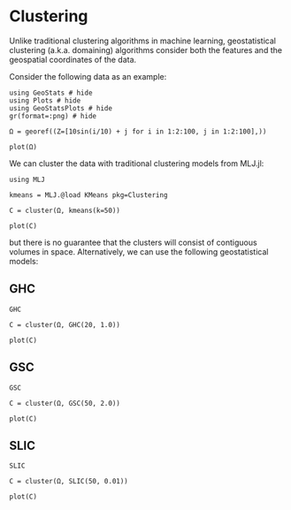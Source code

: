 # Clustering

Unlike traditional clustering algorithms in machine learning,
geostatistical clustering (a.k.a. domaining) algorithms consider
both the features and the geospatial coordinates of the data.

Consider the following data as an example:

```@example clustering
using GeoStats # hide
using Plots # hide
using GeoStatsPlots # hide
gr(format=:png) # hide

Ω = georef((Z=[10sin(i/10) + j for i in 1:2:100, j in 1:2:100],))

plot(Ω)
```

We can cluster the data with traditional clustering models from MLJ.jl:

```@example clustering
using MLJ

kmeans = MLJ.@load KMeans pkg=Clustering

C = cluster(Ω, kmeans(k=50))

plot(C)
```

but there is no guarantee that the clusters will consist of contiguous
volumes in space. Alternatively, we can use the following geostatistical
models:

## GHC

```@docs
GHC
```

```@example clustering
C = cluster(Ω, GHC(20, 1.0))

plot(C)
```

## GSC

```@docs
GSC
```

```@example clustering
C = cluster(Ω, GSC(50, 2.0))

plot(C)
```

## SLIC

```@docs
SLIC
```

```@example clustering
C = cluster(Ω, SLIC(50, 0.01))

plot(C)
```
